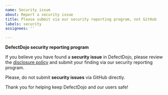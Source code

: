 ```yaml
---
name: Security issue
about: Report a security issue
title: Please submit via our security reporting program, not GitHub
labels: security
assignees: ''

---
```


**DefectDojo security reporting program**

If you believe you have found a **security issue** in DefectDojo, please review the [disclosure policy](https://github.com/DefectDojo/django-DefectDojo/blob/master/SECURITY.md) and submit your finding via our security reporting program. 

Please, do not submit **security issues** via GitHub directly.

Thank you for helping keep DefectDojo and our users safe!
